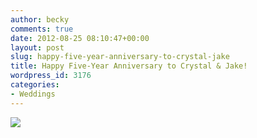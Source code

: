 ```yaml
---
author: becky
comments: true
date: 2012-08-25 08:10:47+00:00
layout: post
slug: happy-five-year-anniversary-to-crystal-jake
title: Happy Five-Year Anniversary to Crystal & Jake!
wordpress_id: 3176
categories:
- Weddings
---
```


[![](http://www.beckyjenson.com/wp-content/uploads/2012/03/blog-August07-00012.jpg)](http://www.beckyjenson.com/wp-content/uploads/2012/03/blog-August07-00012.jpg)
